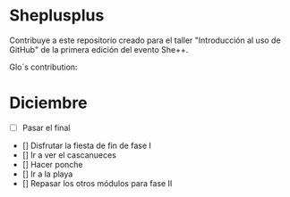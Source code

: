 # Sheplusplus
Contribuye a este repositorio creado para el taller "Introducción al uso de GitHub" de la primera edición del evento She++.


Glo´s contribution:
# Diciembre
- [ ] Pasar  el final
- [] Disfrutar la fiesta de fin de fase I
- [] Ir a ver el cascanueces
- [] Hacer ponche
- [] Ir a la playa
- [] Repasar  los otros módulos para fase II
